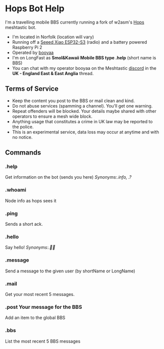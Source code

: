 # Hops Bot Help

I'm a travelling mobile BBS currently running a fork of w2asm's [Hops](https://github.com/morria/Hops/tree/main) meshtastic bot.

- I'm located in Norfolk (location will vary)
- Running off a [Seeed Xiao ESP32-S3](https://www.seeedstudio.com/Wio-SX1262-with-XIAO-ESP32S3-p-5982.html) (radio) and a battery powered Raspberry Pi 2
- Operated by [booyaa](https://booyaa.org/)
- I'm on LongFast as **Smol&Kawaii Mobile
BBS type .help** (short name is BBS)
- You can chat with my operator booyaa on the Meshtastic [discord](https://discord.com/invite/ktMAKGBnBs) in the **UK - England East & East Anglia** thread.

## Terms of Service

- Keep the content you post to the BBS or mail clean and kind.
- Do not abuse services (spamming a channel). You'll get one warning.
- Repeat offenders will be blocked. Your details maybe shared with other operators to ensure a mesh wide block.
- Anything usage that constitutes a crime in UK law may be reported to the police.
- This is an experimental service, data loss may occur at anytime and with no notice.

## Commands

### .help

Get information on the bot (sends you here) _Synonyms:.info, .?_

### .whoami

Node info as hops sees it

### .ping

Sends a short ack.

### .hello

Say hello! _Synonyms:.👋🏼_

### .message

Send a message to the given user (by shortName or LongName)

### .mail

Get your most recent 5 messages.

### .post Your message for the BBS

Add an item to the global BBS

### .bbs

List the most recent 5 BBS messages
